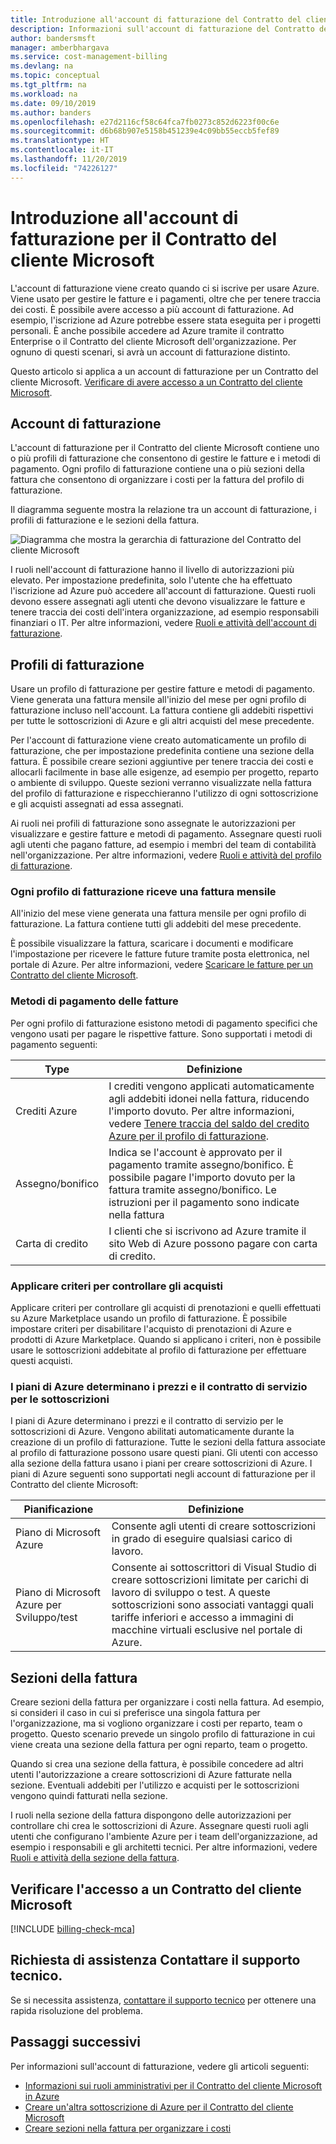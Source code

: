 ```yaml
---
title: Introduzione all'account di fatturazione del Contratto del cliente Microsoft - Azure
description: Informazioni sull'account di fatturazione del Contratto del cliente Microsoft
author: bandersmsft
manager: amberbhargava
ms.service: cost-management-billing
ms.devlang: na
ms.topic: conceptual
ms.tgt_pltfrm: na
ms.workload: na
ms.date: 09/10/2019
ms.author: banders
ms.openlocfilehash: e27d2116cf58c64fca7fb0273c852d6223f00c6e
ms.sourcegitcommit: d6b68b907e5158b451239e4c09bb55eccb5fef89
ms.translationtype: HT
ms.contentlocale: it-IT
ms.lasthandoff: 11/20/2019
ms.locfileid: "74226127"
---
```

# <a name="get-started-with-your-microsoft-customer-agreement-billing-account"></a>Introduzione all'account di fatturazione per il Contratto del cliente Microsoft

L'account di fatturazione viene creato quando ci si iscrive per usare Azure. Viene usato per gestire le fatture e i pagamenti, oltre che per tenere traccia dei costi. È possibile avere accesso a più account di fatturazione. Ad esempio, l'iscrizione ad Azure potrebbe essere stata eseguita per i progetti personali. È anche possibile accedere ad Azure tramite il contratto Enterprise o il Contratto del cliente Microsoft dell'organizzazione. Per ognuno di questi scenari, si avrà un account di fatturazione distinto.

Questo articolo si applica a un account di fatturazione per un Contratto del cliente Microsoft. [Verificare di avere accesso a un Contratto del cliente Microsoft](#check-access-to-a-microsoft-customer-agreement).

## <a name="your-billing-account"></a>Account di fatturazione

L'account di fatturazione per il Contratto del cliente Microsoft contiene uno o più profili di fatturazione che consentono di gestire le fatture e i metodi di pagamento. Ogni profilo di fatturazione contiene una o più sezioni della fattura che consentono di organizzare i costi per la fattura del profilo di fatturazione.

Il diagramma seguente mostra la relazione tra un account di fatturazione, i profili di fatturazione e le sezioni della fattura.

![Diagramma che mostra la gerarchia di fatturazione del Contratto del cliente Microsoft](./media/billing-mca-overview/mca-billing-hierarchy.png)

I ruoli nell'account di fatturazione hanno il livello di autorizzazioni più elevato. Per impostazione predefinita, solo l'utente che ha effettuato l'iscrizione ad Azure può accedere all'account di fatturazione. Questi ruoli devono essere assegnati agli utenti che devono visualizzare le fatture e tenere traccia dei costi dell'intera organizzazione, ad esempio responsabili finanziari o IT. Per altre informazioni, vedere [Ruoli e attività dell'account di fatturazione](billing-understand-mca-roles.md#billing-account-roles-and-tasks).

## <a name="billing-profiles"></a>Profili di fatturazione

Usare un profilo di fatturazione per gestire fatture e metodi di pagamento. Viene generata una fattura mensile all'inizio del mese per ogni profilo di fatturazione incluso nell'account. La fattura contiene gli addebiti rispettivi per tutte le sottoscrizioni di Azure e gli altri acquisti del mese precedente.

Per l'account di fatturazione viene creato automaticamente un profilo di fatturazione, che per impostazione predefinita contiene una sezione della fattura. È possibile creare sezioni aggiuntive per tenere traccia dei costi e allocarli facilmente in base alle esigenze, ad esempio per progetto, reparto o ambiente di sviluppo. Queste sezioni verranno visualizzate nella fattura del profilo di fatturazione e rispecchieranno l'utilizzo di ogni sottoscrizione e gli acquisti assegnati ad essa assegnati.

Ai ruoli nei profili di fatturazione sono assegnate le autorizzazioni per visualizzare e gestire fatture e metodi di pagamento. Assegnare questi ruoli agli utenti che pagano fatture, ad esempio i membri del team di contabilità nell'organizzazione. Per altre informazioni, vedere [Ruoli e attività del profilo di fatturazione](billing-understand-mca-roles.md#billing-profile-roles-and-tasks).

### <a name="each-billing-profile-gets-a-monthly-invoice"></a>Ogni profilo di fatturazione riceve una fattura mensile

All'inizio del mese viene generata una fattura mensile per ogni profilo di fatturazione. La fattura contiene tutti gli addebiti del mese precedente.

È possibile visualizzare la fattura, scaricare i documenti e modificare l'impostazione per ricevere le fatture future tramite posta elettronica, nel portale di Azure. Per altre informazioni, vedere [Scaricare le fatture per un Contratto del cliente Microsoft](billing-download-azure-invoice-daily-usage-date.md#download-invoices-for-a-microsoft-customer-agreement).

### <a name="invoice-payment-methods"></a>Metodi di pagamento delle fatture

Per ogni profilo di fatturazione esistono metodi di pagamento specifici che vengono usati per pagare le rispettive fatture. Sono supportati i metodi di pagamento seguenti:

| Type             | Definizione  |
|------------------|-------------|
|Crediti Azure    |  I crediti vengono applicati automaticamente agli addebiti idonei nella fattura, riducendo l'importo dovuto. Per altre informazioni, vedere [Tenere traccia del saldo del credito Azure per il profilo di fatturazione](billing-mca-check-azure-credits-balance.md). |
|Assegno/bonifico | Indica se l'account è approvato per il pagamento tramite assegno/bonifico. È possibile pagare l'importo dovuto per la fattura tramite assegno/bonifico. Le istruzioni per il pagamento sono indicate nella fattura |
|Carta di credito | I clienti che si iscrivono ad Azure tramite il sito Web di Azure possono pagare con carta di credito. |

### <a name="apply-policies-to-control-purchases"></a>Applicare criteri per controllare gli acquisti

Applicare criteri per controllare gli acquisti di prenotazioni e quelli effettuati su Azure Marketplace usando un profilo di fatturazione. È possibile impostare criteri per disabilitare l'acquisto di prenotazioni di Azure e prodotti di Azure Marketplace. Quando si applicano i criteri, non è possibile usare le sottoscrizioni addebitate al profilo di fatturazione per effettuare questi acquisti.

### <a name="azure-plans-determine-pricing-and-service-level-agreement-for-subscriptions"></a>I piani di Azure determinano i prezzi e il contratto di servizio per le sottoscrizioni

I piani di Azure determinano i prezzi e il contratto di servizio per le sottoscrizioni di Azure. Vengono abilitati automaticamente durante la creazione di un profilo di fatturazione. Tutte le sezioni della fattura associate al profilo di fatturazione possono usare questi piani. Gli utenti con accesso alla sezione della fattura usano i piani per creare sottoscrizioni di Azure. I piani di Azure seguenti sono supportati negli account di fatturazione per il Contratto del cliente Microsoft:

| Pianificazione             | Definizione  |
|------------------|-------------|
|Piano di Microsoft Azure   | Consente agli utenti di creare sottoscrizioni in grado di eseguire qualsiasi carico di lavoro.  |
|Piano di Microsoft Azure per Sviluppo/test | Consente ai sottoscrittori di Visual Studio di creare sottoscrizioni limitate per carichi di lavoro di sviluppo o test. A queste sottoscrizioni sono associati vantaggi quali tariffe inferiori e accesso a immagini di macchine virtuali esclusive nel portale di Azure. |

## <a name="invoice-sections"></a>Sezioni della fattura

Creare sezioni della fattura per organizzare i costi nella fattura. Ad esempio, si consideri il caso in cui si preferisce una singola fattura per l'organizzazione, ma si vogliono organizzare i costi per reparto, team o progetto. Questo scenario prevede un singolo profilo di fatturazione in cui viene creata una sezione della fattura per ogni reparto, team o progetto.

Quando si crea una sezione della fattura, è possibile concedere ad altri utenti l'autorizzazione a creare sottoscrizioni di Azure fatturate nella sezione. Eventuali addebiti per l'utilizzo e acquisti per le sottoscrizioni vengono quindi fatturati nella sezione.

I ruoli nella sezione della fattura dispongono delle autorizzazioni per controllare chi crea le sottoscrizioni di Azure. Assegnare questi ruoli agli utenti che configurano l'ambiente Azure per i team dell'organizzazione, ad esempio i responsabili e gli architetti tecnici. Per altre informazioni, vedere [Ruoli e attività della sezione della fattura](billing-understand-mca-roles.md#invoice-section-roles-and-tasks).

## <a name="check-access-to-a-microsoft-customer-agreement"></a>Verificare l'accesso a un Contratto del cliente Microsoft
[!INCLUDE [billing-check-mca](../../includes/billing-check-mca.md)]

## <a name="need-help-contact-support"></a>Richiesta di assistenza Contattare il supporto tecnico.

Se si necessita assistenza, [contattare il supporto tecnico](https://portal.azure.com/?#blade/Microsoft_Azure_Support/HelpAndSupportBlade) per ottenere una rapida risoluzione del problema.

## <a name="next-steps"></a>Passaggi successivi

Per informazioni sull'account di fatturazione, vedere gli articoli seguenti:

- [Informazioni sui ruoli amministrativi per il Contratto del cliente Microsoft in Azure](billing-understand-mca-roles.md)
- [Creare un'altra sottoscrizione di Azure per il Contratto del cliente Microsoft](billing-mca-create-subscription.md)
- [Creare sezioni nella fattura per organizzare i costi](billing-mca-section-invoice.md)
